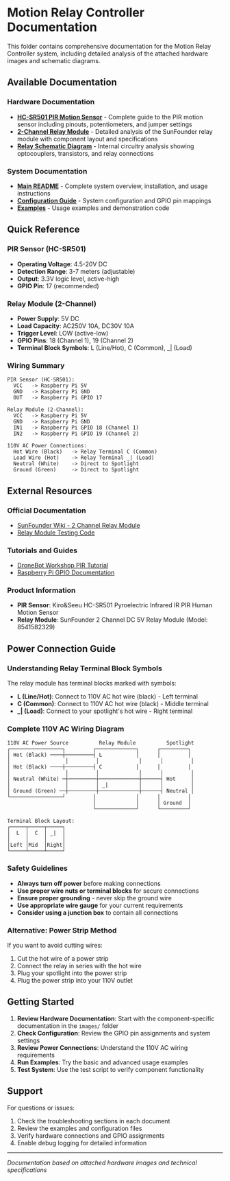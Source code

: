 # Motion Relay Controller Documentation

This folder contains comprehensive documentation for the Motion Relay Controller system, including detailed analysis of the attached hardware images and schematic diagrams.

## Available Documentation

### Hardware Documentation
- **[HC-SR501 PIR Motion Sensor](images/hc-sr501_pir_sensor.md)** - Complete guide to the PIR motion sensor including pinouts, potentiometers, and jumper settings
- **[2-Channel Relay Module](images/2_channel_relay_module.md)** - Detailed analysis of the SunFounder relay module with component layout and specifications
- **[Relay Schematic Diagram](images/relay_schematic_diagram.md)** - Internal circuitry analysis showing optocouplers, transistors, and relay connections

### System Documentation
- **[Main README](../README.md)** - Complete system overview, installation, and usage instructions
- **[Configuration Guide](../config.py)** - System configuration and GPIO pin mappings
- **[Examples](../examples/)** - Usage examples and demonstration code

## Quick Reference

### PIR Sensor (HC-SR501)
- **Operating Voltage**: 4.5-20V DC
- **Detection Range**: 3-7 meters (adjustable)
- **Output**: 3.3V logic level, active-high
- **GPIO Pin**: 17 (recommended)

### Relay Module (2-Channel)
- **Power Supply**: 5V DC
- **Load Capacity**: AC250V 10A, DC30V 10A
- **Trigger Level**: LOW (active-low)
- **GPIO Pins**: 18 (Channel 1), 19 (Channel 2)
- **Terminal Block Symbols**: L (Line/Hot), C (Common), _| (Load)

### Wiring Summary
```
PIR Sensor (HC-SR501):
  VCC   -> Raspberry Pi 5V
  GND   -> Raspberry Pi GND
  OUT   -> Raspberry Pi GPIO 17

Relay Module (2-Channel):
  VCC   -> Raspberry Pi 5V
  GND   -> Raspberry Pi GND
  IN1   -> Raspberry Pi GPIO 18 (Channel 1)
  IN2   -> Raspberry Pi GPIO 19 (Channel 2)

110V AC Power Connections:
  Hot Wire (Black)   -> Relay Terminal C (Common)
  Load Wire (Hot)    -> Relay Terminal _| (Load)
  Neutral (White)    -> Direct to Spotlight
  Ground (Green)     -> Direct to Spotlight
```

## External Resources

### Official Documentation
- [SunFounder Wiki - 2 Channel Relay Module](http://wiki.sunfounder.cc/index.php?title=2_Channel_5V_Relay_Module)
- [Relay Module Testing Code](http://wiki.sunfounder.cc/images/d/d6/2_test_code_for_raspberry_pi.zip)

### Tutorials and Guides
- [DroneBot Workshop PIR Tutorial](https://dronebotworkshop.com/using-pir-sensors-with-arduino-raspberry-pi/)
- [Raspberry Pi GPIO Documentation](https://www.raspberrypi.org/documentation/usage/gpio/)

### Product Information
- **PIR Sensor**: Kiro&Seeu HC-SR501 Pyroelectric Infrared IR PIR Human Motion Sensor
- **Relay Module**: SunFounder 2 Channel DC 5V Relay Module (Model: 8541582329)

## Power Connection Guide

### Understanding Relay Terminal Block Symbols
The relay module has terminal blocks marked with symbols:
- **L (Line/Hot)**: Connect to 110V AC hot wire (black) - Left terminal
- **C (Common)**: Connect to 110V AC hot wire (black) - Middle terminal  
- **_| (Load)**: Connect to your spotlight's hot wire - Right terminal

### Complete 110V AC Wiring Diagram
```
110V AC Power Source          Relay Module          Spotlight
┌─────────────────┐         ┌─────────────┐      ┌─────────┐
│ Hot (Black) ────┼─────────┤ L           │      │         │
│                  │         │             │      │         │
│ Hot (Black) ────┼─────────┤ C           │      │         │
│                  │         │             │      │         │
│ Neutral (White) ─┼─────────┼─────────────┼──────┤ Hot     │
│                  │         │ _|          │      │         │
│ Ground (Green) ──┼─────────┼─────────────┼──────┤ Neutral │
└─────────────────┘         │             │      │         │
                            │             │      │ Ground  │
                            └─────────────┘      └─────────┘

Terminal Block Layout:
┌─────┬─────┬─────┐
│  L  │  C  │ _|  │
│     │     │     │
│Left │Mid  │Right│
└─────┴─────┴─────┘
```

### Safety Guidelines
- **Always turn off power** before making connections
- **Use proper wire nuts or terminal blocks** for secure connections
- **Ensure proper grounding** - never skip the ground wire
- **Use appropriate wire gauge** for your current requirements
- **Consider using a junction box** to contain all connections

### Alternative: Power Strip Method
If you want to avoid cutting wires:
1. Cut the hot wire of a power strip
2. Connect the relay in series with the hot wire
3. Plug your spotlight into the power strip
4. Plug the power strip into your 110V outlet

## Getting Started

1. **Review Hardware Documentation**: Start with the component-specific documentation in the `images/` folder
2. **Check Configuration**: Review the GPIO pin assignments and system settings
3. **Review Power Connections**: Understand the 110V AC wiring requirements
4. **Run Examples**: Try the basic and advanced usage examples
5. **Test System**: Use the test script to verify component functionality

## Support

For questions or issues:
1. Check the troubleshooting sections in each document
2. Review the examples and configuration files
3. Verify hardware connections and GPIO assignments
4. Enable debug logging for detailed information

---
*Documentation based on attached hardware images and technical specifications*
